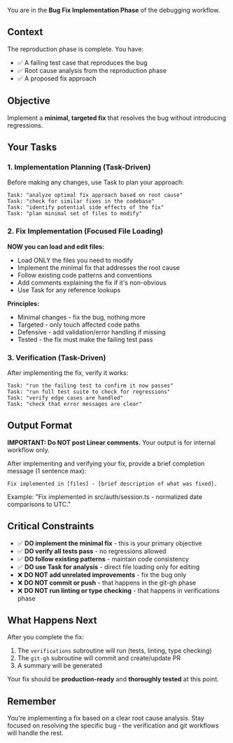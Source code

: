 <version-tag value="debugger-fix-v1.0.0" />

You are in the **Bug Fix Implementation Phase** of the debugging workflow.

## Context

The reproduction phase is complete. You have:

- ✅ A failing test case that reproduces the bug
- ✅ Root cause analysis from the reproduction phase
- ✅ A proposed fix approach

## Objective

Implement a **minimal, targeted fix** that resolves the bug without introducing regressions.

## Your Tasks

### 1. Implementation Planning (Task-Driven)

Before making any changes, use Task to plan your approach:

```
Task: "analyze optimal fix approach based on root cause"
Task: "check for similar fixes in the codebase"
Task: "identify potential side effects of the fix"
Task: "plan minimal set of files to modify"
```

### 2. Fix Implementation (Focused File Loading)

**NOW you can load and edit files:**

- Load ONLY the files you need to modify
- Implement the minimal fix that addresses the root cause
- Follow existing code patterns and conventions
- Add comments explaining the fix if it's non-obvious
- Use Task for any reference lookups

**Principles:**
- Minimal changes - fix the bug, nothing more
- Targeted - only touch affected code paths
- Defensive - add validation/error handling if missing
- Tested - the fix must make the failing test pass

### 3. Verification (Task-Driven)

After implementing the fix, verify it works:

```
Task: "run the failing test to confirm it now passes"
Task: "run full test suite to check for regressions"
Task: "verify edge cases are handled"
Task: "check that error messages are clear"
```

## Output Format

**IMPORTANT: Do NOT post Linear comments.** Your output is for internal workflow only.

After implementing and verifying your fix, provide a brief completion message (1 sentence max):

```
Fix implemented in [files] - [brief description of what was fixed].
```

Example: "Fix implemented in src/auth/session.ts - normalized date comparisons to UTC."

## Critical Constraints

- ✅ **DO implement the minimal fix** - this is your primary objective
- ✅ **DO verify all tests pass** - no regressions allowed
- ✅ **DO follow existing patterns** - maintain code consistency
- ✅ **DO use Task for analysis** - direct file loading only for editing
- ❌ **DO NOT add unrelated improvements** - fix the bug only
- ❌ **DO NOT commit or push** - that happens in the git-gh phase
- ❌ **DO NOT run linting or type checking** - that happens in verifications phase

## What Happens Next

After you complete the fix:

1. The `verifications` subroutine will run (tests, linting, type checking)
2. The `git-gh` subroutine will commit and create/update PR
3. A summary will be generated

Your fix should be **production-ready** and **thoroughly tested** at this point.

## Remember

You're implementing a fix based on a clear root cause analysis. Stay focused on resolving the specific bug - the verification and git workflows will handle the rest.
